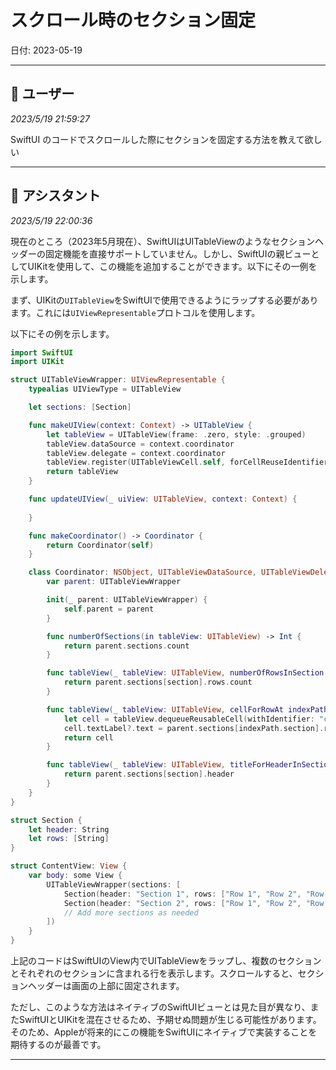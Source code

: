 # スクロール時のセクション固定

日付: 2023-05-19

---

## 👤 ユーザー
*2023/5/19 21:59:27*

SwiftUI のコードでスクロールした際にセクションを固定する方法を教えて欲しい

---

## 🤖 アシスタント
*2023/5/19 22:00:36*

現在のところ（2023年5月現在）、SwiftUIはUITableViewのようなセクションヘッダーの固定機能を直接サポートしていません。しかし、SwiftUIの親ビューとしてUIKitを使用して、この機能を追加することができます。以下にその一例を示します。

まず、UIKitの`UITableView`をSwiftUIで使用できるようにラップする必要があります。これには`UIViewRepresentable`プロトコルを使用します。

以下にその例を示します。

```swift
import SwiftUI
import UIKit

struct UITableViewWrapper: UIViewRepresentable {
    typealias UIViewType = UITableView

    let sections: [Section]

    func makeUIView(context: Context) -> UITableView {
        let tableView = UITableView(frame: .zero, style: .grouped)
        tableView.dataSource = context.coordinator
        tableView.delegate = context.coordinator
        tableView.register(UITableViewCell.self, forCellReuseIdentifier: "cell")
        return tableView
    }

    func updateUIView(_ uiView: UITableView, context: Context) {
        
    }

    func makeCoordinator() -> Coordinator {
        return Coordinator(self)
    }

    class Coordinator: NSObject, UITableViewDataSource, UITableViewDelegate {
        var parent: UITableViewWrapper

        init(_ parent: UITableViewWrapper) {
            self.parent = parent
        }

        func numberOfSections(in tableView: UITableView) -> Int {
            return parent.sections.count
        }

        func tableView(_ tableView: UITableView, numberOfRowsInSection section: Int) -> Int {
            return parent.sections[section].rows.count
        }

        func tableView(_ tableView: UITableView, cellForRowAt indexPath: IndexPath) -> UITableViewCell {
            let cell = tableView.dequeueReusableCell(withIdentifier: "cell", for: indexPath)
            cell.textLabel?.text = parent.sections[indexPath.section].rows[indexPath.row]
            return cell
        }

        func tableView(_ tableView: UITableView, titleForHeaderInSection section: Int) -> String? {
            return parent.sections[section].header
        }
    }
}

struct Section {
    let header: String
    let rows: [String]
}

struct ContentView: View {
    var body: some View {
        UITableViewWrapper(sections: [
            Section(header: "Section 1", rows: ["Row 1", "Row 2", "Row 3"]),
            Section(header: "Section 2", rows: ["Row 1", "Row 2", "Row 3"]),
            // Add more sections as needed
        ])
    }
}
```

上記のコードはSwiftUIのView内でUITableViewをラップし、複数のセクションとそれぞれのセクションに含まれる行を表示します。スクロールすると、セクションヘッダーは画面の上部に固定されます。

ただし、このような方法はネイティブのSwiftUIビューとは見た目が異なり、またSwiftUIとUIKitを混在させるため、予期せぬ問題が生じる可能性があります。そのため、Appleが将来的にこの機能をSwiftUIにネイティブで実装することを期待するのが最善です。

---
